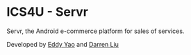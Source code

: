 # ICS4U - Servr

Servr, the Android e-commerce platform for sales of services.
  
Developed by [Eddy Yao](https://github.com/Ederator1/) and [Darren Liu](https://github.com/Daepicren/)
